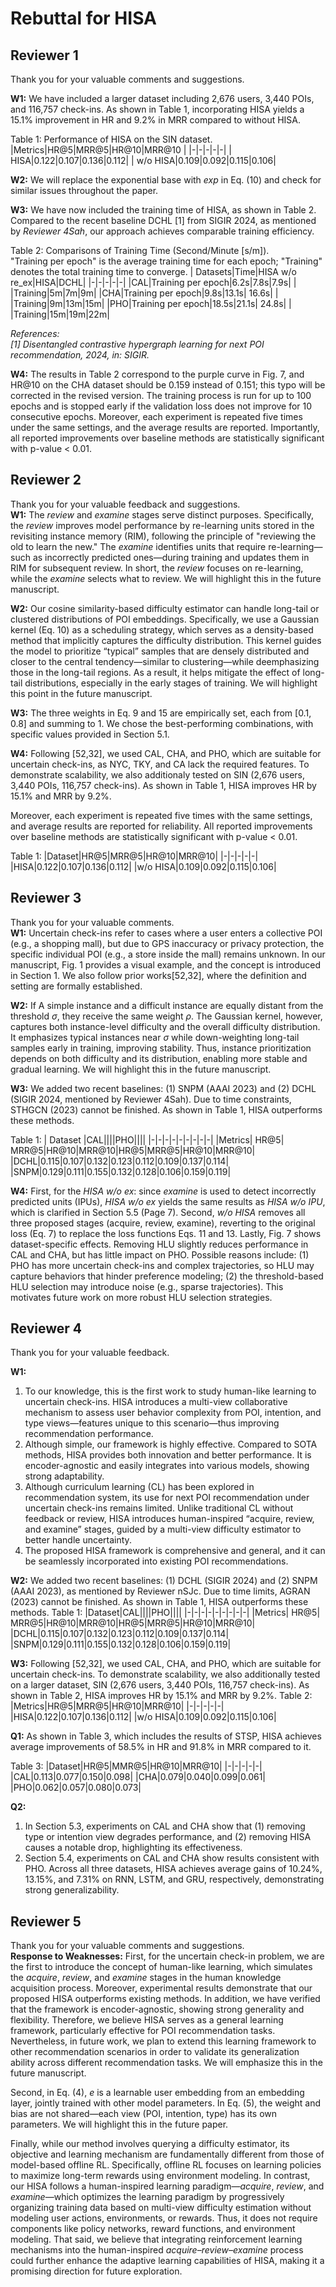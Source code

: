 # Rebuttal for HISA
## Reviewer 1
Thank you for your valuable comments and suggestions.  

**W1:** 
We have included a larger dataset including 2,676 users, 3,440 POIs, and 116,757 check-ins. As shown in Table 1, incorporating HISA yields a 15.1% improvement in HR and 9.2% in MRR compared to without HISA. 

Table 1: Performance of HISA on the SIN dataset.
|Metrics|HR@5|MRR@5|HR@10|MRR@10 |
|-|-|-|-|-|
| HISA|0.122|0.107|0.136|0.112|
| w/o HISA|0.109|0.092|0.115|0.106|

**W2:** We will replace the exponential base with *exp* in Eq. (10) and check for similar issues throughout the paper.

**W3:** We have now included the training time of HISA, as shown in Table 2. Compared to the recent baseline DCHL [1] from SIGIR 2024, as mentioned by *Reviewer 4Sah*, our approach achieves comparable training efficiency.

Table 2: Comparisons of Training Time (Second/Minute [s/m]).  
"Training per epoch" is the average training time for each epoch; "Training" denotes the total training time to converge.
| Datasets|Time|HISA w/o re_ex|HISA|DCHL|
|-|-|-|-|-|
|CAL|Training per epoch|6.2s|7.8s|7.9s|
|          |Training|5m|7m|9m|
|CHA|Training per epoch|9.8s|13.1s| 16.6s|
|          |Training|9m|13m|15m|
|PHO|Training per epoch|18.5s|21.1s| 24.8s|
|          |Training|15m|19m|22m|

*References:  
[1] Disentangled contrastive hypergraph learning for next POI recommendation, 2024, in: SIGIR.*

**W4:** The results in Table 2 correspond to the purple curve in Fig. 7, and HR@10 on the CHA dataset should be 0.159 instead of 0.151; this typo will be corrected in the revised version. The training process is run for up to 100 epochs and is stopped early if the validation loss does not improve for 10 consecutive epochs. Moreover, each experiment is repeated five times under the same settings, and the average results are reported. Importantly, all reported improvements over baseline methods are statistically significant with p-value < 0.01.


## Reviewer 2
Thank you for your valuable feedback and suggestions.  
**W1:**
The *review* and *examine* stages serve distinct purposes. 
Specifically, the *review* improves model performance by re-learning units stored in the revisiting instance memory (RIM), following the principle of "reviewing the old to learn the new." The *examine* identifies units that require re-learning—such as incorrectly predicted ones—during training and updates them in RIM for subsequent review. In short, the *review* focuses on re-learning, while the *examine* selects what to review. We will highlight this in the future manuscript.

**W2:**
Our cosine similarity-based difficulty estimator can handle long-tail or clustered distributions of POI embeddings. Specifically, we use a Gaussian kernel (Eq. 10) as a scheduling strategy, which serves as a density-based method that implicitly captures the difficulty distribution. This kernel guides the model to prioritize “typical” samples that are densely distributed and closer to the central tendency—similar to clustering—while deemphasizing those in the long-tail regions. As a result, it helps mitigate the effect of long-tail distributions, especially in the early stages of training. We will highlight this point in the future manuscript.

**W3:**
The three weights in Eq. 9 and 15 are empirically set, each from [0.1, 0.8] and summing to 1. We chose the best-performing combinations, with specific values provided in Section 5.1.

**W4:**
Following [52,32], we used CAL, CHA, and PHO, which are suitable for uncertain check-ins, as NYC, TKY, and CA lack the required features. To demonstrate scalability, we also additionaly tested on SIN (2,676 users, 3,440 POIs, 116,757 check-ins). As shown in Table 1, HISA improves HR by 15.1% and MRR by 9.2%.

Moreover, each experiment is repeated five times with the same settings, and average results are reported for reliability. All reported improvements over baseline methods are statistically significant with p-value < 0.01.  

Table 1: 
|Dataset|HR@5|MRR@5|HR@10|MRR@10|
|-|-|-|-|-|
|HISA|0.122|0.107|0.136|0.112|
|w/o HISA|0.109|0.092|0.115|0.106|


## Reviewer 3
Thank you for your valuable comments.  
**W1:**
Uncertain check-ins refer to cases where a user enters a collective POI (e.g., a shopping mall), but due to GPS inaccuracy or privacy protection, the specific individual POI (e.g., a store inside the mall) remains unknown. In our manuscript, Fig. 1 provides a visual example, and the concept is introduced in Section 1. We also follow prior works[52,32], where the definition and setting are formally established.

**W2:**
If A simple instance and a difficult instance are equally distant from the threshold *σ*, they receive the same weight *ρ*. The Gaussian kernel, however, captures both instance-level difficulty and the overall difficulty distribution. It emphasizes typical instances near *σ* while down-weighting long-tail samples early in training, improving stability. Thus, instance prioritization depends on both difficulty and its distribution, enabling more stable and gradual learning. We will highlight this in the future manuscript.

**W3:**
We added two recent baselines: (1) SNPM (AAAI 2023) and (2) DCHL (SIGIR 2024, mentioned by Reviewer 4Sah). Due to time constraints, STHGCN (2023) cannot be finished. As shown in Table 1, HISA outperforms these methods.

Table 1:
| Dataset |CAL||||PHO||||
|-|-|-|-|-|-|-|-|-|
|Metrics| HR@5| MRR@5|HR@10|MRR@10|HR@5|MRR@5|HR@10|MRR@10|
|DCHL|0.115|0.107|0.132|0.123|0.112|0.109|0.137|0.114|
|SNPM|0.129|0.111|0.155|0.132|0.128|0.106|0.159|0.119|

**W4:**
First, for the *HISA w/o ex*: since *examine* is used to detect incorrectly predicted units (IPUs), *HISA w/o ex* yields the same results as *HISA w/o IPU*, which is clarified in Section 5.5 (Page 7).
Second, *w/o HISA* removes all three proposed stages (acquire, review, examine), reverting to the original loss (Eq. 7) to replace the loss functions Eqs. 11 and 13. 
Lastly, Fig. 7 shows dataset-specific effects. Removing HLU slightly reduces performance in CAL and CHA, but has little impact on PHO. Possible reasons include: (1) PHO has more uncertain check-ins and complex trajectories, so HLU may capture behaviors that hinder preference modeling; (2) the threshold-based HLU selection may introduce noise (e.g., sparse trajectories). This motivates future work on more robust HLU selection strategies.

## Reviewer 4
Thank you for your valuable feedback. 

**W1:** 
1. To our knowledge, this is the first work to study human-like learning to uncertain check-ins. HISA introduces a multi-view collaborative mechanism to assess user behavior complexity from POI, intention, and type views—features unique to this scenario—thus improving recommendation performance.
2. Although simple, our framework is highly effective. Compared to SOTA methods, HISA provides both innovation and better performance. It is encoder-agnostic and easily integrates into various models, showing strong adaptability.
4. Although curriculum learning (CL) has been explored in recommendation system, its use for next POI recommendation under uncertain check-ins remains limited. Unlike traditional CL without feedback or review, HISA introduces human-inspired “acquire, review, and examine” stages, guided by a multi-view difficulty estimator to better handle uncertainty.
4. The proposed HISA framework is comprehensive and general, and it can be seamlessly incorporated into existing POI recommendations.

**W2:** 
We added two recent baselines: (1) DCHL (SIGIR 2024) and (2) SNPM (AAAI 2023), as mentioned by Reviewer nSJc. Due to time limits, AGRAN (2023) cannot be finished. As shown in Table 1, HISA outperforms these methods.
Table 1:
|Dataset|CAL||||PHO||||
|-|-|-|-|-|-|-|-|-|
|Metrics| HR@5| MRR@5|HR@10|MRR@10|HR@5|MRR@5|HR@10|MRR@10|
|DCHL|0.115|0.107|0.132|0.123|0.112|0.109|0.137|0.114|
|SNPM|0.129|0.111|0.155|0.132|0.128|0.106|0.159|0.119|

**W3:**
Following [52,32], we used CAL, CHA, and PHO, which are suitable for uncertain check-ins. To demonstrate scalability, we also additionally tested on a larger dataset, SIN (2,676 users, 3,440 POIs, 116,757 check-ins). As shown in Table 2, HISA improves HR by 15.1% and MRR by 9.2%.
Table 2:
|Metrics|HR@5|MRR@5|HR@10|MRR@10|
|-|-|-|-|-|
|HISA|0.122|0.107|0.136|0.112|
|w/o HISA|0.109|0.092|0.115|0.106|

**Q1:**
As shown in Table 3, which includes the results of STSP, HISA achieves average improvements of 58.5% in HR and 91.8% in MRR compared to it.

Table 3:
|Dataset|HR@5|MMR@5|HR@10|MRR@10|
|-|-|-|-|-|
|CAL|0.113|0.077|0.150|0.098|
|CHA|0.079|0.040|0.099|0.061|
|PHO|0.062|0.057|0.080|0.073|

**Q2:**
1. In Section 5.3, experiments on CAL and CHA show that (1) removing type or intention view degrades performance, and (2) removing HISA causes a notable drop, highlighting its effectiveness.
2. Section 5.4, experiments on CAL and CHA show results consistent with PHO. Across all three datasets, HISA achieves average gains of 10.24%, 13.15%, and 7.31% on RNN, LSTM, and GRU, respectively, demonstrating strong generalizability.


## Reviewer 5
Thank you for your valuable comments and suggestions.  
**Response to  Weaknesses:**
First, for the uncertain check-in problem, we are the first to introduce the concept of human-like learning, which simulates the *acquire*, *review*, and *examine* stages in the human knowledge acquisition process. Moreover, experimental results demonstrate that our proposed HISA outperforms existing methods. In addition, we have verified that the framework is encoder-agnostic, showing strong generality and flexibility. Therefore, we believe HISA serves as a general learning framework, particularly effective for POI recommendation tasks. Nevertheless, in future work, we plan to extend this learning framework to other recommendation scenarios in order to validate its generalization ability across different recommendation tasks. We will emphasize this in the future manuscript.

Second, in Eq. (4), *e* is a learnable user embedding from an embedding layer, jointly trained with other model parameters. In Eq. (5), the weight and bias are not shared—each view (POI, intention, type) has its own parameters. We will highlight this in the future paper.

Finally, while our method involves querying a difficulty estimator, its objective and learning mechanism are fundamentally different from those of model-based offline RL. Specifically, offline RL focuses on learning policies to maximize long-term rewards using environment modeling. In contrast, our HISA follows a human-inspired learning paradigm—*acquire*, *review*, and *examine*—which optimizes the learning paradigm by progressively organizing training data based on multi-view difficulty estimation without modeling user actions, environments, or rewards. Thus, it does not require components like policy networks, reward functions, and environment modeling. That said, we believe that integrating reinforcement learning mechanisms into the human-inspired *acquire–review–examine* process could further enhance the adaptive learning capabilities of HISA, making it a promising direction for future exploration.
